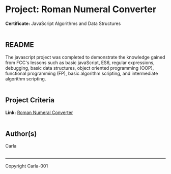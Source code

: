# Project: Roman Numeral Converter
**Certificate:** JavaScript Algorithms and Data Structures
<br>
<br>

## README
The javascript project was completed to demonstrate the knowledge gained from FCC's lessons such as basic javaScript, ES6, regular expressions, debugging, basic data structures, object oriented programming (OOP), functional programming (FP), basic algorithm scripting, and intermediate algorithm scripting.
<br>
<br>

## Project Criteria
**Link:** [Roman Numeral Converter](https://www.freecodecamp.org/learn/javascript-algorithms-and-data-structures/javascript-algorithms-and-data-structures-projects/roman-numeral-converter)
<br>
<br>

## Author(s)
Carla
<br>
<br>

---

Copyright Carla-001